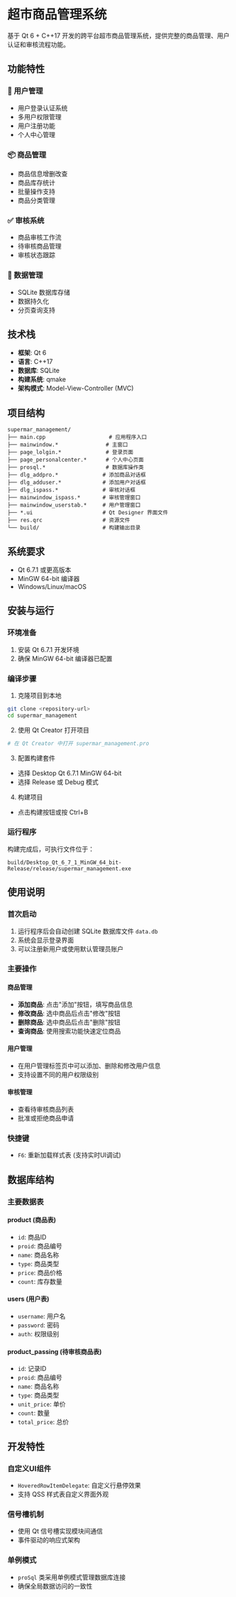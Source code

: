 # 超市商品管理系统

基于 Qt 6 + C++17 开发的跨平台超市商品管理系统，提供完整的商品管理、用户认证和审核流程功能。

## 功能特性

### 🔐 用户管理
- 用户登录认证系统
- 多用户权限管理
- 用户注册功能
- 个人中心管理

### 📦 商品管理
- 商品信息增删改查
- 商品库存统计
- 批量操作支持
- 商品分类管理

### ✅ 审核系统
- 商品审核工作流
- 待审核商品管理
- 审核状态跟踪

### 💾 数据管理
- SQLite 数据库存储
- 数据持久化
- 分页查询支持

## 技术栈

- **框架**: Qt 6
- **语言**: C++17
- **数据库**: SQLite
- **构建系统**: qmake
- **架构模式**: Model-View-Controller (MVC)

## 项目结构

```
supermar_management/
├── main.cpp                    # 应用程序入口
├── mainwindow.*               # 主窗口
├── page_lolgin.*              # 登录页面
├── page_personalcenter.*      # 个人中心页面
├── prosql.*                   # 数据库操作类
├── dlg_addpro.*              # 添加商品对话框
├── dlg_adduser.*             # 添加用户对话框
├── dlg_ispass.*              # 审核对话框
├── mainwindow_ispass.*       # 审核管理窗口
├── mainwindow_userstab.*     # 用户管理窗口
├── *.ui                      # Qt Designer 界面文件
├── res.qrc                   # 资源文件
└── build/                    # 构建输出目录
```

## 系统要求

- Qt 6.7.1 或更高版本
- MinGW 64-bit 编译器
- Windows/Linux/macOS

## 安装与运行

### 环境准备

1. 安装 Qt 6.7.1 开发环境
2. 确保 MinGW 64-bit 编译器已配置

### 编译步骤

1. 克隆项目到本地
```bash
git clone <repository-url>
cd supermar_management
```

2. 使用 Qt Creator 打开项目
```bash
# 在 Qt Creator 中打开 supermar_management.pro
```

3. 配置构建套件
- 选择 Desktop Qt 6.7.1 MinGW 64-bit
- 选择 Release 或 Debug 模式

4. 构建项目
- 点击构建按钮或按 Ctrl+B

### 运行程序

构建完成后，可执行文件位于：
```
build/Desktop_Qt_6_7_1_MinGW_64_bit-Release/release/supermar_management.exe
```

## 使用说明

### 首次启动

1. 运行程序后会自动创建 SQLite 数据库文件 `data.db`
2. 系统会显示登录界面
3. 可以注册新用户或使用默认管理员账户

### 主要操作

#### 商品管理
- **添加商品**: 点击"添加"按钮，填写商品信息
- **修改商品**: 选中商品后点击"修改"按钮
- **删除商品**: 选中商品后点击"删除"按钮
- **查询商品**: 使用搜索功能快速定位商品

#### 用户管理
- 在用户管理标签页中可以添加、删除和修改用户信息
- 支持设置不同的用户权限级别

#### 审核管理
- 查看待审核商品列表
- 批准或拒绝商品申请

### 快捷键

- `F6`: 重新加载样式表 (支持实时UI调试)

## 数据库结构

### 主要数据表

#### product (商品表)
- `id`: 商品ID
- `proid`: 商品编号
- `name`: 商品名称
- `type`: 商品类型
- `price`: 商品价格
- `count`: 库存数量

#### users (用户表)
- `username`: 用户名
- `password`: 密码
- `auth`: 权限级别

#### product_passing (待审核商品表)
- `id`: 记录ID
- `proid`: 商品编号
- `name`: 商品名称
- `type`: 商品类型
- `unit_price`: 单价
- `count`: 数量
- `total_price`: 总价

## 开发特性

### 自定义UI组件
- `HoveredRowItemDelegate`: 自定义行悬停效果
- 支持 QSS 样式表自定义界面外观

### 信号槽机制
- 使用 Qt 信号槽实现模块间通信
- 事件驱动的响应式架构

### 单例模式
- `proSql` 类采用单例模式管理数据库连接
- 确保全局数据访问的一致性